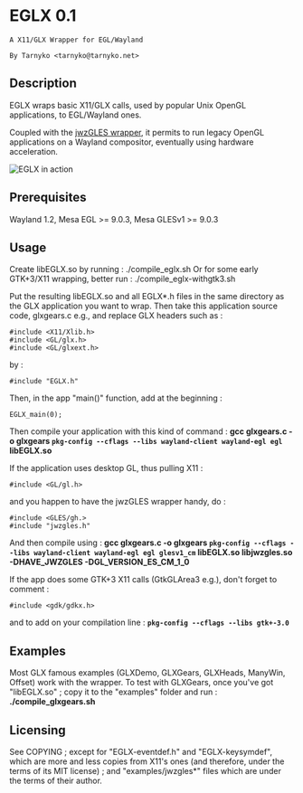 EGLX 0.1
========

	A X11/GLX Wrapper for EGL/Wayland

	By Tarnyko <tarnyko@tarnyko.net>


## Description

 EGLX wraps basic X11/GLX calls, used by popular Unix OpenGL applications, to EGL/Wayland ones.

 Coupled with the [jwzGLES wrapper](http://www.jwz.org/blog/2012/06/i-have-ported-xscreensaver-to-the-iphone/), it permits to run legacy OpenGL applications on a Wayland compositor, eventually using hardware acceleration. 

![EGLX in action](http://www.tarnyko.net/repo/EGLX.png)

## Prerequisites

 Wayland 1.2, Mesa EGL >= 9.0.3, Mesa GLESv1 >= 9.0.3

## Usage

 Create libEGLX.so by running :
./compile_eglx.sh
 Or for some early GTK+3/X11 wrapping, better run :
./compile_eglx-withgtk3.sh

 Put the resulting libEGLX.so and all EGLX*.h files in the same directory as the GLX application you want to wrap.
 Then take this application source code, glxgears.c e.g., and replace GLX headers such as :
```
#include <X11/Xlib.h>
#include <GL/glx.h>
#include <GL/glxext.h>
```
 by :
```
#include "EGLX.h"
```

 Then, in the app "main()" function, add at the beginning :
```
EGLX_main(0);
```

 Then compile your application with this kind of command :
<strong>gcc glxgears.c -o glxgears `pkg-config --cflags --libs wayland-client wayland-egl egl` libEGLX.so</strong>

 If the application uses desktop GL, thus pulling X11 :
```
#include <GL/gl.h>
```
 and you happen to have the jwzGLES wrapper handy, do :
```
#include <GLES/gh.>
#include "jwzgles.h"
```

 And then compile using :
<strong>gcc glxgears.c -o glxgears `pkg-config --cflags --libs wayland-client wayland-egl egl glesv1_cm` libEGLX.so libjwzgles.so -DHAVE_JWZGLES -DGL_VERSION_ES_CM_1_0</strong>

 If the app does some GTK+3 X11 calls (GtkGLArea3 e.g.), don't forget to comment :
```
#include <gdk/gdkx.h>
```
 and to add on your compilation line :
<strong>`pkg-config --cflags --libs gtk+-3.0`</strong>

## Examples

 Most GLX famous examples (GLXDemo, GLXGears, GLXHeads, ManyWin, Offset) work with the wrapper.
 To test with GLXGears, once you've got "libEGLX.so" ; copy it to the "examples" folder and run :
<strong>./compile_glxgears.sh</strong>


## Licensing

 See COPYING ; except for "EGLX-eventdef.h" and "EGLX-keysymdef", which are more and less copies from X11's ones (and therefore, under the terms of its MIT license) ; and "examples/jwzgles*" files which are under the terms of their author.
